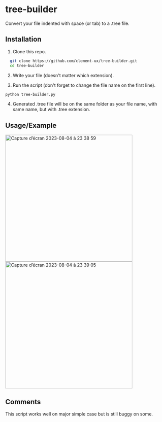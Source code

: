 # tree-builder
Convert your file indented with space (or tab) to a .tree file.


## Installation

1. Clone this repo.

```bash
  git clone https://github.com/clement-ux/tree-builder.git
  cd tree-builder
```

2. Write your file (doesn't matter which extension).

3. Run the script (don't forget to change the file name on the first line).
```bash
python tree-builder.py
```

4. Generated .tree file will be on the same folder as your file name, with same name, but with .tree extension.

## Usage/Example
<img width="400" alt="Capture d’écran 2023-08-04 à 23 38 59" src="https://github.com/clement-ux/tree-builder/assets/55331875/ad28b261-e15a-4545-ac8c-4adcec376625">

<img width="400" alt="Capture d’écran 2023-08-04 à 23 39 05" src="https://github.com/clement-ux/tree-builder/assets/55331875/463afc86-9a34-40e5-a6c0-53e6b15e9e19">


    
## Comments

This script works well on major simple case but is still buggy on some.

